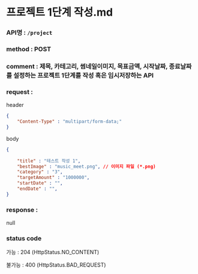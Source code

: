 # 프로젝트 1단계 작성.md
### API명 : `/project`

### method : POST

### comment : 제목, 카테고리, 썸네일이미지, 목표금액, 시작날짜, 종료날짜를 설정하는 프로젝트 1단계를 작성 혹은 임시저장하는 API

### request :

header
~~~json
{
    "Content-Type" : "multipart/form-data;"
}
~~~

body
~~~json
{
    
    "title" : "테스트 작성 1",
    "bestImage" : "music_meet.png", // 이미지 파일 (*.png)
    "category" : "3",
    "targetAmount" : "1000000",
    "startDate" : "",
    "endDate" : "",
}
~~~

### response :
 null

### status code
가능 : 204 (HttpStatus.NO_CONTENT)

불가능 : 400 (HttpStatus.BAD_REQUEST)